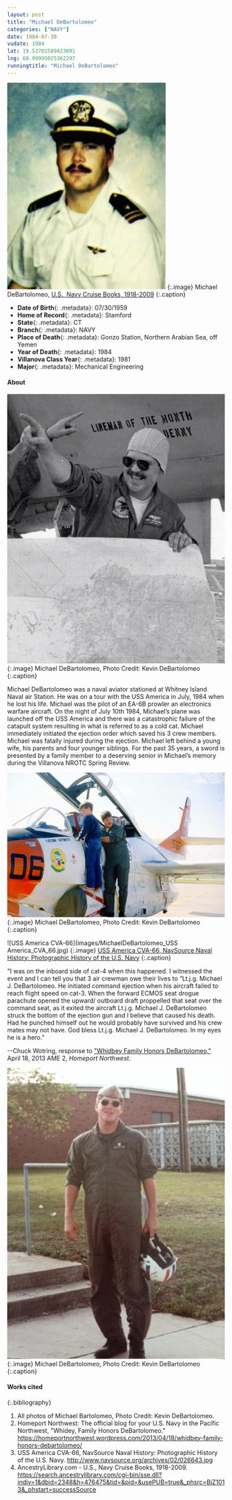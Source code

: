 ```yaml
---
layout: post
title: "Michael DeBartolomeo"
categories: ["NAVY"]
date: 1984-07-30
vudate: 1984
lat: 19.53701589423091
lng: 60.99995025362297
runningtitle: "Michael DeBartolomeo"
---
```


![Michael DeBartolomeo](images/MichaelDeBartolomeo1.jpg)
   {:.image}
Michael DeBartolomeo, [U.S., Navy Cruise Books, 1918-2009](https://search.ancestrylibrary.com/cgi-bin/sse.dll?indiv=1&dbid=2348&h=476475&tid=&pid=&usePUB=true&_phsrc=BjZ1013&_phstart=successSource)
  {:.caption}

* **Date of Birth**{: .metadata}: 07/30/1959
* **Home of Record**{: .metadata}: Stamford
* **State**{: .metadata}: CT
* **Branch**{: .metadata}: NAVY
* **Place of Death**{: .metadata}: Gonzo Station, Northern Arabian Sea, off Yemen
* **Year of Death**{: .metadata}: 1984
* **Villanova Class Year**{: .metadata}: 1981
* **Major**{: .metadata}: Mechanical Engineering

#### About

![Michael DeBartolomeo, Photo Credit: Kevin DeBartolomeo](images/MichaelDeBartolomeo2.jpg)
   {:.image}
Michael DeBartolomeo, Photo Credit: Kevin DeBartolomeo
   {:.caption}

Michael DeBartolomeo was a naval aviator stationed at Whitney Island Naval air Station. He was on a tour with the USS America in July, 1984 when he lost his life. Michael was the pilot of an EA-6B prowler an electronics warfare aircraft. On the night of July 10th 1984, Michael’s plane was launched off the USS America and there was a catastrophic failure of the catapult system resulting in what is referred to as a cold cat. Michael immediately initiated the ejection order which saved his 3 crew members. Michael was fatally injured during the ejection. Michael left behind a young wife, his parents and four younger siblings. For the past 35 years, a sword is presented by a family member to a deserving senior in Michael’s memory during the Villanova NROTC Spring Review.

![Michael DeBartolomeo, Photo Credit: Kevin DeBartolomeo](images/MichaelDeBartolomeo3.jpg)
   {:.image}
Michael DeBartolomeo, Photo Credit: Kevin DeBartolomeo
   {:.caption}

![USS America CVA-66](images/MichaelDeBartolomeo_USS America_CVA_66.jpg)
   {:.image}
[USS America CVA-66, NavSource Naval History: Photographic History of the U.S. Navy](http://www.navsource.org/archives/02/026643.jpg)
   {:.caption}

 "I was on the inboard side of cat-4 when this happened. I witnessed the event and I can tell you that 3 air crewman owe their lives to “Lt.j.g. Michael J. DeBartolomeo. He initiated command ejection when his aircraft failed to reach flight speed on cat-3. When the forward ECMOS seat drogue parachute opened the upward/ outboard draft proppelled that seat over the command seat, as it exited the aircraft Lt.j.g. Michael J. DeBartolomeo struck the bottom of the ejection gun and I believe that caused his death. Had he punched himself out he would probably have survived and his crew mates may not have. God bless Lt.j.g. Michael J. DeBartolomeo. In my eyes he is a hero."

 --Chuck Wotring, response to ["Whidbey Family Honors DeBartolomeo,"](https://homeportnorthwest.wordpress.com/2013/04/18/whidbey-family-honors-debartolomeo/) April 18, 2013 AME 2, _Homeport Northwest_.

![Michael DeBartolomeo, Photo Credit: Kevin DeBartolomeo](images/MichaelDeBartolomeo4.jpg)
   {:.image}
Michael DeBartolomeo, Photo Credit: Kevin DeBartolomeo
   {:.caption}



#### Works cited

{:.bibliography}

1. All photos of Michael Bartolomeo, Photo Credit: Kevin DeBartolomeo.
2. Homeport Northwest: The official blog for your U.S. Navy in the Pacific Northwest, "Whidey, Family Honors DeBartolomeo." <https://homeportnorthwest.wordpress.com/2013/04/18/whidbey-family-honors-debartolomeo/>
3. USS America CVA-66, NavSource Naval History: Photographic History of the U.S. Navy. <http://www.navsource.org/archives/02/026643.jpg>
4. AncestryLibrary.com - U.S., Navy Cruise Books, 1918-2009. <https://search.ancestrylibrary.com/cgi-bin/sse.dll?indiv=1&dbid=2348&h=476475&tid=&pid=&usePUB=true&_phsrc=BjZ1013&_phstart=successSource>
